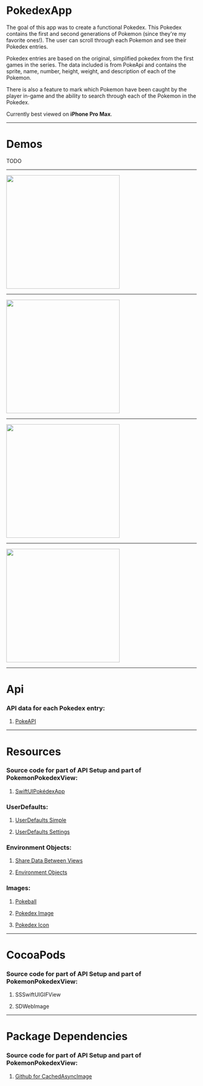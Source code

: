 # PokedexApp

The goal of this app was to create a functional Pokedex. This Pokedex contains the first and second generations of Pokemon (since they're my favorite ones!). The user can scroll through each Pokemon and see their Pokedex entries.

Pokedex entries are based on the original, simplified pokedex from the first games in the series. The data included is from PokeApi and contains the sprite, name, number, height, weight, and description of each of the Pokemon.

There is also a feature to mark which Pokemon have been caught by the player in-game and the ability to search through each of the Pokemon in the Pokedex.



Currently best viewed on **iPhone Pro Max**.

---

# Demos

TODO

---

<img src="/Pokedex/Resources/Open_and_Mark_As_Caught.gif" width="300">

---

<img src="/Pokedex/Resources/Remove_Capture.gif" width="300">

---

<img src="/Pokedex/Resources/Search_and_Capture.gif" width="300">

---

<img src="/Pokedex/Resources/Scroll.gif" width="300">

---

# Api

### API data for each Pokedex entry:
  
1. [PokeAPI][pokeapi]

---

# Resources

### Source code for part of API Setup and part of PokemonPokedexView:
  
1. [SwiftUIPokédexApp][swiftui-pokedex]

### UserDefaults:

1. [UserDefaults Simple][userdefaults-simple]
    
2. [UserDefaults Settings][userdefaults-settings]
    
### Environment Objects:

1. [Share Data Between Views][share-data-between-views]
    
2. [Environment Objects][environment-objects]
    
### Images:

1. [Pokeball][pokeball]
    
2. [Pokedex Image][pokedex-image]
    
3. [Pokedex Icon][pokedex-icon]

---
  
# CocoaPods

### Source code for part of API Setup and part of PokemonPokedexView:
  
1. SSSwiftUIGIFView
    
2. SDWebImage
   
---
    
# Package Dependencies

### Source code for part of API Setup and part of PokemonPokedexView:
  
1. [Github for CachedAsyncImage][cached-async-image]

[pokeapi]: https://pokeapi.co/api/v2/pokemon/?offset=0&limit=251
[swiftui-pokedex]: https://www.youtube.com/watch?v=dmIot8Weoxg&ab_channel=Indently
[userdefaults-simple]: https://www.simpleswiftguide.com/how-to-use-userdefaults-in-swiftui/
[userdefaults-settings]: https://www.hackingwithswift.com/books/ios-swiftui/storing-user-settings-with-userdefaults
[share-data-between-views]: https://www.hackingwithswift.com/quick-start/swiftui/how-to-use-environmentobject-to-share
[cached-async-image]: https://github.com/lorenzofiamingo/swiftui-cached-async-image
[environment-objects]: https://developer.apple.com/documentation/swiftui/environmentobject
[pokeball]: https://www.pixilart.com/art/pokeball-1809f326f5859ac
[pokedex-image]: https://www.peakpx.com/en/hd-wallpaper-desktop-vyidn
[pokedex-icon]: https://icon-library.com/icon/pokemon-app-icon-9.html
